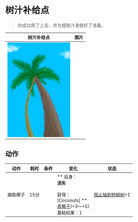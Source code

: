 # 树汁补给点  
> 你成功爬了上去，并为提取汁液做好了准备。  
  
  树汁补给点  |   图片   
 ----  |  ----:   
   |  <img decoding="async" src="Sprite/SapStation.png" href="a.md" style="max-width:300px;max-height:300px;">   
  
## 动作  
动作  |  耗时  |  条件  |  变化  |  状态  
----  |  ----  |  ----  |  ----  |  ----  
摘取椰子<br>  |  15分  |    |  ** 自身：**<br>消失<br><br>** 获得： **<br>** [Coconuts] **<br>  [青椰子](CoconutHusked.md)(+3～+5)<br>基础权重：1  |  [阻止抽到棕榈树](PalmTreeKiller.md)+1  


<script>document.title="树汁补给点 - 卡牌生存百科 Card Survival Wiki";</script>